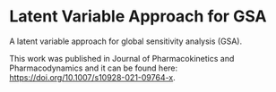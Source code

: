 # Latent Variable Approach for GSA

A latent variable approach for global sensitivity analysis (GSA).

This work was published in Journal of Pharmacokinetics and Pharmacodynamics and it can be found here: https://doi.org/10.1007/s10928-021-09764-x.
